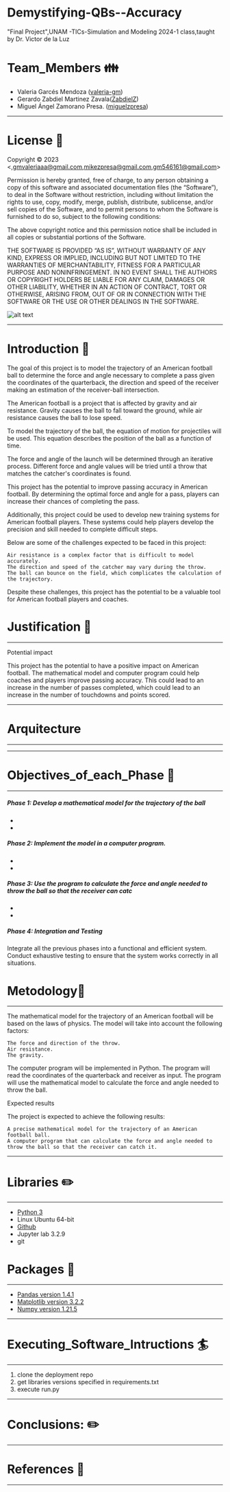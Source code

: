 # Demystifying-QBs--Accuracy
"Final Project",UNAM -TICs-Simulation and Modeling 2024-1 class,taught by Dr. Victor de la Luz 

# Team_Members :family:
* Valeria Garcés Mendoza ([valeria-gm](https://github.com/valeria-gm))
* Gerardo Zabdiel Martinez Zavala([ZabdielZ](https://github.com/ZabdielZ))
* Miguel Ángel Zamorano Presa. ([miguelzpresa](https://github.com/miguelzpresa))

____
# License :space_invader:
Copyright © 2023 <,gmvaleriaaa@gmail.com,mikezpresa@gmail.com,gm546161@gmail.com>

Permission is hereby granted, free of charge, to any person obtaining a copy of this software and associated documentation files (the “Software”), to deal in the Software without restriction, including without limitation the rights to use, copy, modify, merge, publish, distribute, sublicense, and/or sell copies of the Software, and to permit persons to whom the Software is furnished to do so, subject to the following conditions:

The above copyright notice and this permission notice shall be included in all copies or substantial portions of the Software.

THE SOFTWARE IS PROVIDED “AS IS”, WITHOUT WARRANTY OF ANY KIND, EXPRESS OR IMPLIED, INCLUDING BUT NOT LIMITED TO THE WARRANTIES OF MERCHANTABILITY, FITNESS FOR A PARTICULAR PURPOSE AND NONINFRINGEMENT. IN NO EVENT SHALL THE AUTHORS OR COPYRIGHT HOLDERS BE LIABLE FOR ANY CLAIM, DAMAGES OR OTHER LIABILITY, WHETHER IN AN ACTION OF CONTRACT, TORT OR OTHERWISE, ARISING FROM, OUT OF OR IN CONNECTION WITH THE SOFTWARE OR THE USE OR OTHER DEALINGS IN THE SOFTWARE.



![alt text](https://github.com/miguelzpresa/Demystifying-QBs--Accuracy/blob/main/output14/prueba14.gif)

____
# Introduction :microscope:


The goal of this project is to model the trajectory of an American football ball to determine the force and angle necessary to complete a pass given the coordinates of the quarterback, the direction and speed of the receiver making an estimation of the receiver-ball intersection.

The American football is a project that is affected by gravity and air resistance. Gravity causes the ball to fall toward the ground, while air resistance causes the ball to lose speed.

To model the trajectory of the ball, the equation of motion for projectiles will be used. This equation describes the position of the ball as a function of time.

The force and angle of the launch will be determined through an iterative process. Different force and angle values ​​will be tried until a throw that matches the catcher's coordinates is found.

This project has the potential to improve passing accuracy in American football. By determining the optimal force and angle for a pass, players can increase their chances of completing the pass.

Additionally, this project could be used to develop new training systems for American football players. These systems could help players develop the precision and skill needed to complete difficult steps.

Below are some of the challenges expected to be faced in this project:

    Air resistance is a complex factor that is difficult to model accurately.
    The direction and speed of the catcher may vary during the throw.
    The ball can bounce on the field, which complicates the calculation of the trajectory.

Despite these challenges, this project has the potential to be a valuable tool for American football players and coaches.





# Justification :telescope:
---
Potential impact

This project has the potential to have a positive impact on American football. The mathematical model and computer program could help coaches and players improve passing accuracy. This could lead to an increase in the number of passes completed, which could lead to an increase in the number of touchdowns and points scored.




---
 



# Arquitecture 







---




---
# Objectives_of_each_Phase :pushpin:
---
##### Phase 1: Develop a mathematical model for the trajectory of the ball
+
+
##### Phase 2: Implement the model in a computer program.
+
+
##### Phase 3: Use the program to calculate the force and angle needed to throw the ball so that the receiver can catc
+
+

##### Phase 4: Integration and Testing
Integrate all the previous phases into a functional and efficient system.
Conduct exhaustive testing to ensure that the system works correctly in all situations.

# Metodology:satellite:
---
The mathematical model for the trajectory of an American football will be based on the laws of physics. The model will take into account the following factors:

    The force and direction of the throw.
    Air resistance.
    The gravity.

The computer program will be implemented in Python. The program will read the coordinates of the quarterback and receiver as input. The program will use the mathematical model to calculate the force and angle needed to throw the ball.

Expected results

The project is expected to achieve the following results:

    A precise mathematical model for the trajectory of an American football ball.
    A computer program that can calculate the force and angle needed to throw the ball so that the receiver can catch it.
---

# Libraries :pencil2:
---
* [Python 3](https://www.python.org/)
* Linux Ubuntu    64-bit
* [Github](https://www.github.com)
* Jupyter lab     3.2.9
* git


# Packages :triangular_flag_on_post:  
---
* [Pandas version 1.4.1](https://pandas.pydata.org/)
* [Matplotlib version 3.2.2](https://matplotlib.org/)
* [Numpy version 1.21.5](https://numpy.org/) 




---
# Executing_Software_Intructions :surfer:
---
1. clone the deployment repo
2. get libraries versions specified in requirements.txt
3. execute run.py

---
# Conclusions: :pencil2:




---
# References :peach:
---


